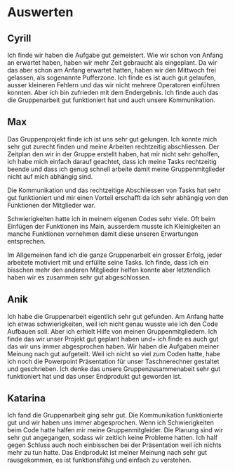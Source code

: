 # Auswerten
## Cyrill
Ich finde wir haben die Aufgabe gut gemeistert. Wie wir schon von Anfang an erwartet haben, haben wir mehr Zeit gebraucht als eingeplant. Da wir das aber schon am Anfang erwartet hatten, haben wir den Mittwoch frei gelassen, als sogenannte Pufferzone. Ich finde es ist auch gut gelaufen, ausser kleineren Fehlern und das wir nicht mehrere Operatoren einführen konnten. Aber ich bin zufrieden mit dem Endergebnis. Ich finde auch das die Gruppenarbeit gut funktioniert hat und auch unsere Kommunikation.
## Max
Das Gruppenprojekt finde ich ist uns sehr gut gelungen. Ich konnte mich sehr gut zurecht finden und meine Arbeiten rechtzeitig abschliessen. Der Zeitplan den wir in der Gruppe erstellt haben, hat mir nicht sehr geholfen, ich habe mich einfach darauf geachtet, dass ich meine Tasks rechtzeitig beende und dass ich genug schnell arbeite damit meine Gruppenmitglieder nicht auf mich abhängig sind.

Die Kommunikation und das rechtzeitige Abschliessen von Tasks hat sehr gut funktioniert und mir einen Vorteil erschafft da ich sehr abhängig von den Funktionen der Mitglieder war.

Schwierigkeiten hatte ich in meinem eigenen Codes sehr viele. Oft beim Einfügen der Funktionen ins Main, ausserdem musste ich Kleinigkeiten an manche Funktionen vornehmen damit diese unseren Erwartungen entsprechen.

Im Allgemeinen fand ich die ganze Gruppenarbeit ein grosser Erfolg, jeder arbeitete motiviert mit und erfüllte seine Tasks. Ich finde, dass ich ein bisschen mehr den anderen Mitglieder helfen konnte aber letztendlich haben wir es zusammen sehr gut abgeschlossen.
## Anik
Ich habe die Gruppenarbeit eigentlich sehr gut gefunden. Am Anfang hatte ich etwas schwierigkeiten, weil ich nicht genau wusste wie ich den Code Aufbauen soll. Aber ich erhielt Hilfe von meinen Gruppenmitgliedern. Ich finde das wir unser Projekt gut geplant haben und+ ich finde es auch gut das wir uns immer abgesprochen haben. Wir haben die Aufgaben meiner Meinung nach gut aufgeteilt. Weil ich nicht so viel zum Coden hatte, habe ich noch die Powerpoint Präsentation für unser Taschnerechner gestaltet und geschrieben. Ich denke das unsere Gruppenzusammenabeit sehr gut funktioniert hat und das unser Endprodukt gut geworden ist.
## Katarina
Ich fand die Gruppenarbeit ging sehr gut. Die Kommunikation funktionierte gut und wir haben uns immer abgesprochen. Wenn ich Schwierigkeiten beim Code hatte halfen mir meine Gruppenmitgleider. Die Planung sind wir sehr gut angegangen, sodass wir zeitlich keine Probleme hatten. Ich half gegen Schluss auch noch einbisschen bei der Präsentation weil ich nichts mehr zu tun hatte. Das Endprodukt ist meiner Meinung nach sehr gut rausgekommen, es ist funktionsfähig und einfach zu verstehen.
